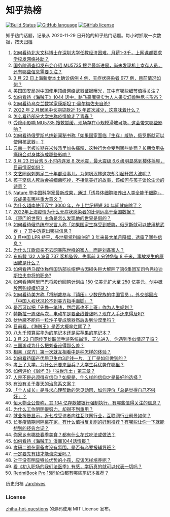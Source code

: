 # 知乎热榜
[![Build Status](https://github.com/ToWeLong/zhihu-hot-questions/workflows/CI/badge.svg)](https://github.com/ToWeLong/zhihu-hot-questions/actions)
[![GitHub language](https://img.shields.io/badge/language-golang-orange.svg)](https://golang.org/)
[![GitHub license](https://img.shields.io/github/license/ToWeLong/zhihu-hot-questions)](https://github.com/ToWeLong/zhihu-hot-questions/blob/main/LICENSE)

知乎热门话题，记录从 2020-11-29 日开始的知乎热门话题。每小时抓取一次数据，按天[归档](./archives)

<!-- BEGIN -->

1. [如何看待北大文科博士在深圳大学任教经济困难，月薪1-3千，上网课都要求学校发网络补助？](https://www.zhihu.com/question/523218182)
1. [国务院调查组发布会介绍 MU5735 搜寻最新进展，尚未发现机上幸存人员，还有哪些信息需要关注？](https://www.zhihu.com/question/523453110)
1. [3 月 22 日上海新增本土确诊病例 4 例、无症状感染者 977 例，目前情况如何？](https://www.zhihu.com/question/523565509)
1. [美国国安局对中国使用顶级网络武器证据曝光，其中有哪些细节值得关注？](https://www.zhihu.com/question/523428620)
1. [如何看待《海贼王》1044 话中，路飞恶魔果实为人人果实幻兽种尼卡形态？](https://www.zhihu.com/question/523487570)
1. [如何看待乌克兰数学家康斯坦丁·奥尔梅佐夫自杀?](https://www.zhihu.com/question/523414009)
1. [2022 年 2 月居民中长期贷款近 15 年首次减少，这意味着什么？](https://www.zhihu.com/question/522037765)
1. [怎么看待部分大学生称疫情偷走了青春？](https://www.zhihu.com/question/523071073)
1. [受降雨影响 MU5735 搜救暂缓，现场存在小规模滑坡可能，这会带来哪些影响？](https://www.zhihu.com/question/523584200)
1. [如何看待俄罗斯总统新闻秘书称「如果国家面临『生存』威胁，俄罗斯就可以使用核武器」？](https://www.zhihu.com/question/523569107)
1. [云南一老板长期在米线汤里加头痛粉，这种行为会受到哪些处罚？长期食用头痛粉会对身体造成哪些影响？](https://www.zhihu.com/question/523248853)
1. [3 月 23 日台湾 5 小时内连发 8 次地震，最大震级 6.6 级明显感到楼体摇晃，目前情况如何？](https://www.zhihu.com/question/523560398)
1. [文艺圈讽刺男足二十年都没事儿，为何巩汉林这次却引起轩然大波呢？](https://www.zhihu.com/question/522406904)
1. [孩子坚信人死后会被细菌吃掉，不相信美好的故事，该如何与孩子谈论生命的诗意？](https://www.zhihu.com/question/522395204)
1. [Nature 登中国科学家最新成果，通过「诱导体细胞培养出人类全能干细胞」，该成果有哪些重大意义？](https://www.zhihu.com/question/523372643)
1. [为什么越南使用汉字 3000 年，在上世纪短短 30 年间就废除了？](https://www.zhihu.com/question/500926734)
1. [2022年上海疫情为什么无症状感染者的比例远高于全国数据？](https://www.zhihu.com/question/521303195)
1. [《楚门的世界》主角是怎么发现他的世界是假的？](https://www.zhihu.com/question/514821713)
1. [如何看待俄总统府发言人称「如果国家生存受到威胁，俄罗斯就可以使用核武器 」？其中透露出哪些信息？](https://www.zhihu.com/question/523580327)
1. [3 月中国 LPR 持平，多地房贷利率创近 3 年来最大单月降幅，透露了哪些信息？](https://www.zhihu.com/question/523225791)
1. [为什么江歌母亲不去网暴陈世峰的家人，而是刘鑫家人？](https://www.zhihu.com/question/522982496)
1. [东航载 132 人波音 737 客机坠毁，失事前 3 分钟急坠 8 千米，事故发生的原因或是什么？](https://www.zhihu.com/question/523294988)
1. [如何看待乌媒体称俄国防部长绍伊古因损失巨大解除了第6集团军司令弗拉迪斯拉夫中将的职务?](https://www.zhihu.com/question/523508375)
1. [如何看待阿里巴巴将股份回购计划由 150 亿美元扩大至 250 亿美元，创中概股回购规模纪录？](https://www.zhihu.com/question/523388845)
1. [如何看待美方称「将制裁参与『镇压』少数民族的中国官员」，外交部回应「中国人权状况轮不到美方指手画脚」？](https://www.zhihu.com/question/523580895)
1. [是否可以把「先挣一笔钱，然后再也不上班」作为人生规划？](https://www.zhihu.com/question/523372901)
1. [特斯拉一周涨两次，电动车是要全线普涨吗？现在入手还来得及吗?](https://www.zhihu.com/question/523424945)
1. [伏地魔不能将一粒沙子变成魂器然后丢到沙漠里吗？](https://www.zhihu.com/question/523077971)
1. [目前看，《海贼王》是否大概率烂尾了？](https://www.zhihu.com/question/412288271)
1. [八九千预算买华为的笔记本还是买苹果的笔记本？](https://www.zhihu.com/question/521445327)
1. [3 月 23 日网传英雄联盟手游系统崩溃，无法进入，你遇到类似情况了吗？](https://www.zhihu.com/question/523585869)
1. [三国游戏为什么把刘备设得那么差？](https://www.zhihu.com/question/522734644)
1. [相亲（双方）第一次就互相看中是种怎样的体验？](https://www.zhihu.com/question/278415729)
1. [如何看待国产优质卫生巾3毛钱一片，工厂是如何做到的？](https://www.zhihu.com/question/523402298)
1. [考上了大学，为什么还要来当兵？大学生兵优势在哪里？](https://www.zhihu.com/question/520990476)
1. [如何评价《崩坏 3》「往世乐土」第三章？](https://www.zhihu.com/question/523283094)
1. [人是不是必须得有信仰？如果是，什么样的信仰才是最好的选择？](https://www.zhihu.com/question/511352074)
1. [有没有关于春天的治愈系文案？](https://www.zhihu.com/question/521081645)
1. [「个人成长」是寻求心理帮助的常见动因，如何评价「总是觉得自己不够好」？](https://www.zhihu.com/question/522710331)
1. [恒大物业公告称，其 134 亿存款被银行强制执行，有哪些值得关注的信息？](https://www.zhihu.com/question/523369331)
1. [为什么工作明明很努力，却得不到重用？](https://www.zhihu.com/question/522015701)
1. [就业报告显示，近七成受访者向往互联网行业，互联网行业前景如何？](https://www.zhihu.com/question/523219366)
1. [长春疫情期间隔离在家，有什么值得反复刷的好剧推荐？有哪些让你一下就能想到的经典台词？](https://www.zhihu.com/question/523559739)
1. [你家乡有哪些春季美食？都有什么花式吃法或做法？](https://www.zhihu.com/question/519721710)
1. [如何看待《海贼王》漫画1044话情报？](https://www.zhihu.com/question/523487230)
1. [考研二战在家备考没有氛围，是否有必要报辅导班？](https://www.zhihu.com/question/523181611)
1. [一定要先有钱才能谈恋爱吗？](https://www.zhihu.com/question/523576340)
1. [对于没有明显特长优势的小孩，应该怎样培养呢？](https://www.zhihu.com/question/31433036)
1. [看《初入职场的我们法医季》有感，学历真的就可以代表一切吗？](https://www.zhihu.com/question/523167984)
1. [RedmiBook Pro 15同价位都有哪些笔记本推荐？](https://www.zhihu.com/question/522666415)

<!-- END -->

历史归档 [./archives](./archives)


### License
[zhihu-hot-questions](https://github.com/towelong/zhihu-hot-questions) 的源码使用 MIT License 发布。